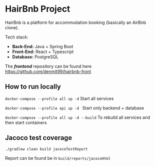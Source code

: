 # HairBnb Project

HairBnb is a platform for accommodation booking (basically an AirBnb clone).

Tech stack:
* **Back-End:** Java + Spring Boot
* **Front-End:** React + Typescript
* **Database:** PostgreSQL

The **_frontend_** repository can be found here https://github.com/denmit99/hairbnb-front

## How to run locally
`docker-compose --profile all up -d` Start all services

`docker-compose --profile api up -d ` Start only backend + database

`docker-compose --profile all up -d --build`  To rebuild all services and then start containers

## Jacoco test coverage
`./gradlew clean build jacocoTestReport`

Report can be found be in `build/reports/jacocoHtml`
